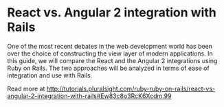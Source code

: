 # React vs. Angular 2 integration with Rails
  
 One of the most recent debates in the web development world has been over the choice of constructing the view layer of modern applications. In this guide, we will compare the React  and the Angular 2  integrations using Ruby on Rails. The two approaches will be analyzed in terms of ease of integration and use with Rails.
 
 
 Read more at http://tutorials.pluralsight.com/ruby-ruby-on-rails/react-vs-angular-2-integration-with-rails#Ew83c8o3RcK6Xcdm.99